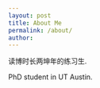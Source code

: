 ```yaml
---
layout: post
title: About Me
permalink: /about/
author: 
---
```

读博时长两坤年的练习生.

PhD student in UT Austin. 
